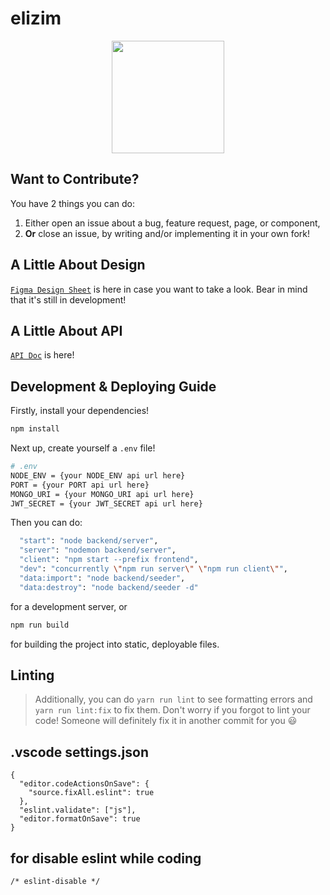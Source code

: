 # elizim 
<p align="center"><img src="https://user-images.githubusercontent.com/56169582/115157509-6b40a480-a092-11eb-9446-56b45f93172c.png" width="180px"/></p>



## Want to Contribute?

You have 2 things you can do:

1. Either open an issue about a bug, feature request, page, or component,
2. __Or__ close an issue, by writing and/or implementing it in your own fork!



## A Little About Design

[`Figma Design Sheet`](https://www.figma.com)
is here in case you want to take a look.
Bear in mind that it's still in development!

## A Little About API
[`API Doc`](https://documenter.getpostman.com/view/15075082/TzJsfdQ2) is here!

## Development & Deploying Guide

Firstly, install your dependencies!

```sh
npm install
```

Next up, create yourself a `.env` file!

```sh
# .env
NODE_ENV = {your NODE_ENV api url here}
PORT = {your PORT api url here}
MONGO_URI = {your MONGO_URI api url here}
JWT_SECRET = {your JWT_SECRET api url here}
```

Then you can do:

```sh
  "start": "node backend/server",
  "server": "nodemon backend/server",
  "client": "npm start --prefix frontend",
  "dev": "concurrently \"npm run server\" \"npm run client\"",
  "data:import": "node backend/seeder",
  "data:destroy": "node backend/seeder -d"
```

for a development server, or

```sh
npm run build
```

for building the project into static, deployable files.


## Linting

> Additionally, you can do `yarn run lint` to see formatting errors
> and `yarn run lint:fix` to fix them.
> Don't worry if you forgot to lint your code!
> Someone will definitely fix it in another commit for you :smiley:


## .vscode settings.json
```
{
  "editor.codeActionsOnSave": {
    "source.fixAll.eslint": true
  },
  "eslint.validate": ["js"],
  "editor.formatOnSave": true
}
```
## for disable eslint while coding
```
/* eslint-disable */
```



